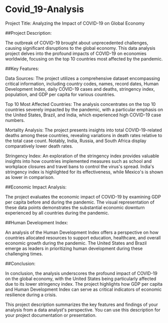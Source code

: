 # Covid_19-Analysis

Project Title: Analyzing the Impact of COVID-19 on Global Economy

##Project Description:

The outbreak of COVID-19 brought about unprecedented challenges, causing significant disruptions to the global economy. This data analysis project delves into the profound impacts of COVID-19 on economies worldwide, focusing on the top 10 countries most affected by the pandemic.

##Key Features:

Data Sources: The project utilizes a comprehensive dataset encompassing critical information, including country codes, names, record dates, Human Development Index, daily COVID-19 cases and deaths, stringency index, population, and GDP per capita for various countries.

Top 10 Most Affected Countries: The analysis concentrates on the top 10 countries severely impacted by the pandemic, with a particular emphasis on the United States, Brazil, and India, which experienced high COVID-19 case numbers.

Mortality Analysis: The project presents insights into total COVID-19-related deaths among these countries, revealing variations in death rates relative to the total case count. Notably, India, Russia, and South Africa display comparatively lower death rates.

Stringency Index: An exploration of the stringency index provides valuable insights into how countries implemented measures such as school and workplace closures and travel bans to control the virus's spread. India's stringency index is highlighted for its effectiveness, while Mexico's is shown as lower in comparison.

##Economic Impact Analysis:

The project evaluates the economic impact of COVID-19 by examining GDP per capita before and during the pandemic. The visual representation of these data points demonstrates the substantial economic downturn experienced by all countries during the pandemic.

##Human Development Index:

An analysis of the Human Development Index offers a perspective on how countries allocated resources to support education, healthcare, and overall economic growth during the pandemic. The United States and Brazil emerge as leaders in prioritizing human development during these challenging times.

##Conclusion:

In conclusion, the analysis underscores the profound impact of COVID-19 on the global economy, with the United States being particularly affected due to its lower stringency index. The project highlights how GDP per capita and Human Development Index can serve as critical indicators of economic resilience during a crisis.

This project description summarizes the key features and findings of your analysis from a data analyst's perspective. You can use this description for your project documentation or presentation.
